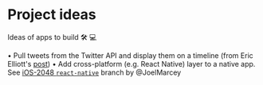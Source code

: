 # Project ideas
Ideas of apps to build 🛠 💻

• Pull tweets from the Twitter API and display them on a timeline (from Eric Elliott's [post](https://medium.com/javascript-scene/10-interview-questions-every-javascript-developer-should-know-6fa6bdf5ad95))
• Add cross-platform (e.g. React Native) layer to a native app. See [iOS-2048 `react-native`](https://github.com/JoelMarcey/iOS-2048/tree/react-native) branch by @JoelMarcey
